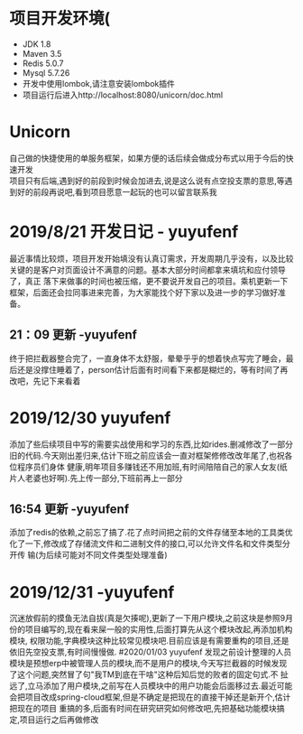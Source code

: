 # 项目开发环境(

+ JDK 1.8
+ Maven 3.5
+ Redis 5.0.7
+ Mysql 5.7.26
+ 开发中使用lombok,请注意安装lombok插件
+ 项目运行后进入http://localhost:8080/unicorn/doc.html

# Unicorn
自己做的快捷使用的单服务框架，如果方便的话后续会做成分布式以用于今后的快速开发  
项目只有后端,遇到好的前段到时候会加进去,说是这么说有点空投支票的意思,等遇到好的前段再说吧,看到项目愿意一起玩的也可以留言联系我


# 2019/8/21 开发日记 - yuyufenf
最近事情比较烦，项目开发开始填没有认真订需求，开发周期几乎没有，以及比较关键的是客户对页面设计不满意的问题。基本大部分时间都拿来填坑和应付领导了，真正
落下来做事的时间也被压缩，更不要说开发自己的项目。乘机更新一下框架，后面还会拉同事进来完善，为大家能找个好下家以及进一步的学习做好准备。
## 21：09 更新 -yuyufenf
终于把拦截器整合完了，一直身体不太舒服，晕晕乎乎的想着快点写完了睡会，最后还是没撑住睡着了，person估计后面有时间看下来都是糊烂的，等有时间了再改吧，先记下来看着
# 2019/12/30 yuyufenf
添加了些后续项目中写的需要实战使用和学习的东西,比如rides.删减修改了一部分旧的代码.今天刚出差归来,估计下班之前应该会一直对框架修修改改年尾了,也祝各位程序员们身体
健康,明年项目多赚钱还不用加班,有时间陪陪自己的家人女友(纸片人老婆也好啊).先上传一部分,下班前再上一部分
## 16:54 更新 -yuyufenf
添加了redis的依赖,之前忘了搞了.花了点时间把之前的文件存储至本地的工具类优化了一下,修改成了存储流文件和二进制文件的接口,可以允许文件名和文件类型分开传
输(为后续可能对不同文件类型处理准备)
# 2019/12/31 -yuyufenf
沉迷放假前的摸鱼无法自拔(真是欠揍呢),更新了一下用户模块,之前这块是参照9月份的项目编写的,现在看来屎一般的实用性,后面打算先从这个模块改起,再添加机构模块,
权限功能,字典模块这种比较常见模块吧.目前应该是有需要重构的项目,还是依旧先空投支票,有时间慢慢做.
#2020/01/03 yuyufenf
发现之前设计整理的人员模块是预想erp中被管理人员的模块,而不是用户的模块,今天写拦截器的时候发现了这个问题,突然冒了句"我TM到底在干啥"这种后知后觉的败者的固定句式.不
扯远了,立马添加了用户模块,之前写在人员模块中的用户功能会后面移过去.最近可能会把项目改成spring-cloud框架,但是不确定是把现在的直接干掉还是新开个,估计把现在的项目
重搞的多,后面有时间在研究研究如何修改吧,先把基础功能模块搞定,项目运行之后再做修改